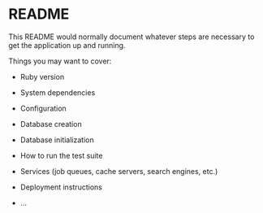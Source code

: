 # README

This README would normally document whatever steps are necessary to get the
application up and running.

Things you may want to cover:

- Ruby version

- System dependencies

- Configuration

- Database creation

- Database initialization

- How to run the test suite

- Services (job queues, cache servers, search engines, etc.)

- Deployment instructions

- ...
<!-- <div class="col-lg-3 col-md-6 col-sm-6">
               <div class="product__item">
                   <% if product.image.present? %>
                   <%= image_tag url_for(product.image), resize_to_limit: [100, 100] %>
                   <% end %>
                       <div class="product__label">
                       </div>
                   <div class="product__item__text">
                       <div class="product__item__price">
                       <%= product.name %><br>
                       <%= product.selling_price %>
                       </div>
                       <% if @shopingcart.include?(product) %>
                       <%= link_to "Remove", remove_from_cart_path(product) %>
                       <% else %>
                       <div class="cart_add">
                       <%= link_to "Add to Cart", add_to_cart_path(product) %>
                       <% end %>
                       </div>
                   </div>
               </div>
           </div> -->
